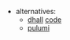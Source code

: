   * alternatives:
    * [dhall](https://dhall-lang.org/) [code](https://github.com/dhall-lang/dhall-lang)
    * [pulumi](https://www.pulumi.com/)